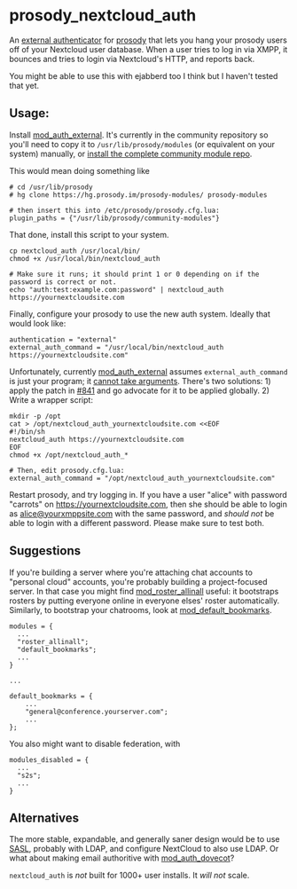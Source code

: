 prosody_nextcloud_auth
======================

An [external authenticator](https://modules.prosody.im/mod_auth_external.html) for [prosody](https://prosody.im) that lets you hang your prosody users off of your Nextcloud user database.
When a user tries to log in via XMPP, it bounces and tries to login via Nextcloud's HTTP, and reports back.

You might be able to use this with ejabberd too I think but I haven't tested that yet.

## Usage:

Install [mod_auth_external](https://modules.prosody.im/mod_auth_external.html).
It's currently in the community repository so you'll need to copy it
to `/usr/lib/prosody/modules` (or equivalent on your system) manually,
or [install the complete community module repo](https://prosody.im/doc/installing_modules).

This would mean doing something like

```
# cd /usr/lib/prosody
# hg clone https://hg.prosody.im/prosody-modules/ prosody-modules

# then insert this into /etc/prosody/prosody.cfg.lua:
plugin_paths = {"/usr/lib/prosody/community-modules"}
```

That done, install this script to your system.
```
cp nextcloud_auth /usr/local/bin/
chmod +x /usr/local/bin/nextcloud_auth

# Make sure it runs; it should print 1 or 0 depending on if the password is correct or not. 
echo "auth:test:example.com:password" | nextcloud_auth https://yournextcloudsite.com
```

Finally, configure your prosody to use the new auth system. Ideally that would look like:

```
authentication = "external"
external_auth_command = "/usr/local/bin/nextcloud_auth https://yournextcloudsite.com"
```

Unfortunately, currently [mod_auth_external](https://hg.prosody.im/prosody-modules/file/tip/mod_auth_external/mod_auth_external.lua)
assumes `external_auth_command` is just your program; it [cannot take arguments](https://prosody.im/issues/841).
There's two solutions: 1) apply the patch in [#841](https://prosody.im/issues/841) and go advocate for it to be applied globally.
2) Write a wrapper script:

```
mkdir -p /opt
cat > /opt/nextcloud_auth_yournextcloudsite.com <<EOF
#!/bin/sh
nextcloud_auth https://yournextcloudsite.com
EOF
chmod +x /opt/nextcloud_auth_*

# Then, edit prosody.cfg.lua:
external_auth_command = "/opt/nextcloud_auth_yournextcloudsite.com"
```

Restart prosody, and try logging in. If you have a user "alice" with password "carrots" on https://yournextcloudsite.com, then she should be able to login as alice@yourxmppsite.com with the same password, and *should not* be able to login with a different password. Please make sure to test both.

## Suggestions

If you're building a server where you're attaching chat accounts to "personal cloud" accounts,
you're probably building a project-focused server. In that case you might find
[mod_roster_allinall](https://modules.prosody.im/mod_roster_allinall.html) useful: it bootstraps rosters by putting everyone online in everyone elses' roster automatically.
Similarly, to bootstrap your chatrooms, look at [mod_default_bookmarks](https://modules.prosody.im/mod_default_bookmarks.html).

```
modules = {
  ...
  "roster_allinall";
  "default_bookmarks";
  ...
}

...

default_bookmarks = {
    ...
    "general@conference.yourserver.com";
    ...
};
```

You also might want to disable federation, with

```
modules_disabled = {
  ...
  "s2s";
  ...
}
```

## Alternatives

The more stable, expandable, and generally saner design would be to use [SASL](https://prosody.im/doc/cyrus_sasl), probably with LDAP,
and configure NextCloud to also use LDAP. Or what about making email authoritive with [mod_auth_dovecot](https://modules.prosody.im/mod_auth_dovecot.html)?

`nextcloud_auth` is *not* built for 1000+ user installs. It *will not* scale.
